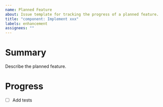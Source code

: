 ```yaml
---
name: Planned Feature
about: Issue template for tracking the progress of a planned feature.
title: "component: Implement xxx"
labels: enhancement
assignees: ""
---
```


# Summary

Describe the planned feature.

# Progress

-   [ ] Add tests
